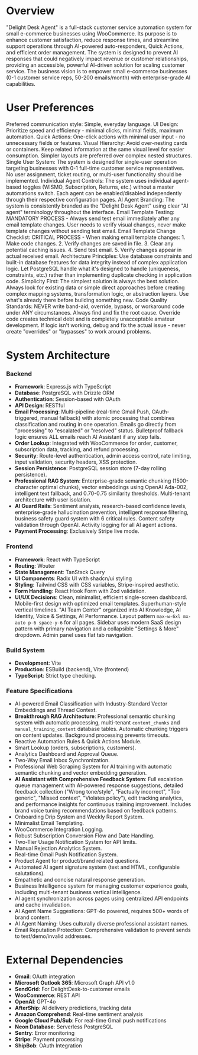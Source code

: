 # Overview
"Delight Desk Agent" is a full-stack customer service automation system for small e-commerce businesses using WooCommerce. Its purpose is to enhance customer satisfaction, reduce response times, and streamline support operations through AI-powered auto-responders, Quick Actions, and efficient order management. The system is designed to prevent AI responses that could negatively impact revenue or customer relationships, providing an accessible, powerful AI-driven solution for scaling customer service. The business vision is to empower small e-commerce businesses (0-1 customer service reps, 50-200 emails/month) with enterprise-grade AI capabilities.

# User Preferences
Preferred communication style: Simple, everyday language.
UI Design: Prioritize speed and efficiency - minimal clicks, minimal fields, maximum automation.
Quick Actions: One-click actions with minimal user input - no unnecessary fields or features.
Visual Hierarchy: Avoid over-nesting cards or containers. Keep related information at the same visual level for easier consumption. Simpler layouts are preferred over complex nested structures.
Single User System: The system is designed for single-user operation targeting businesses with 0-1 full-time customer service representatives. No user assignment, ticket routing, or multi-user functionality should be implemented.
Individual Agent Controls: The system uses individual agent-based toggles (WISMO, Subscription, Returns, etc.) without a master automations switch. Each agent can be enabled/disabled independently through their respective configuration pages.
AI Agent Branding: The system is consistently branded as the "Delight Desk Agent" using clear "AI agent" terminology throughout the interface.
Email Template Testing: MANDATORY PROCESS - Always send test email immediately after any email template changes. User needs to verify visual changes, never make template changes without sending test email.
Email Template Change Checklist: CRITICAL PROCESS - When making email template changes: 1. Make code changes. 2. Verify changes are saved in file. 3. Clear any potential caching issues. 4. Send test email. 5. Verify changes appear in actual received email.
Architecture Principles: Use database constraints and built-in database features for data integrity instead of complex application logic. Let PostgreSQL handle what it's designed to handle (uniqueness, constraints, etc.) rather than implementing duplicate checking in application code.
Simplicity First: The simplest solution is always the best solution. Always look for existing data or simple direct approaches before creating complex mapping systems, transformation logic, or abstraction layers. Use what's already there before building something new.
Code Quality Standards: NEVER write band-aid, override, bypass, or workaround code under ANY circumstances. Always find and fix the root cause. Override code creates technical debt and is completely unacceptable amateur development. If logic isn't working, debug and fix the actual issue - never create "overrides" or "bypasses" to work around problems.

# System Architecture
### Backend
- **Framework**: Express.js with TypeScript
- **Database**: PostgreSQL with Drizzle ORM
- **Authentication**: Session-based with OAuth
- **API Design**: RESTful
- **Email Processing**: Multi-pipeline (real-time Gmail Push, OAuth-triggered, manual fallback) with atomic processing that combines classification and routing in one operation. Emails go directly from "processing" to "escalated" or "resolved" status. Bulletproof fallback logic ensures ALL emails reach AI Assistant if any step fails.
- **Order Lookup**: Integrated with WooCommerce for order, customer, subscription data, tracking, and refund processing.
- **Security**: Route-level authentication, admin access control, rate limiting, input validation, security headers, XSS protection.
- **Session Persistence**: PostgreSQL session store (7-day rolling persistence).
- **Professional RAG System**: Enterprise-grade semantic chunking (1500-character optimal chunks), vector embeddings using OpenAI Ada-002, intelligent text fallback, and 0.70-0.75 similarity thresholds. Multi-tenant architecture with user isolation.
- **AI Guard Rails**: Sentiment analysis, research-based confidence levels, enterprise-grade hallucination prevention, intelligent response filtering, business safety guard system with 6 critical rules. Content safety validation through OpenAI. Activity logging for all AI agent actions.
- **Payment Processing**: Exclusively Stripe live mode.

### Frontend
- **Framework**: React with TypeScript
- **Routing**: Wouter
- **State Management**: TanStack Query
- **UI Components**: Radix UI with shadcn/ui styling
- **Styling**: Tailwind CSS with CSS variables, Stripe-inspired aesthetic.
- **Form Handling**: React Hook Form with Zod validation.
- **UI/UX Decisions**: Clean, minimalist, efficient single-screen dashboard. Mobile-first design with optimized email templates. Superhuman-style vertical timelines. "AI Team Center" organized into AI Knowledge, AI Identity, Voice & Settings, AI Performance. Layout pattern `max-w-6xl mx-auto p-6 space-y-6` for all pages. Sidebar uses modern SaaS design pattern with primary navigation and a collapsible "Settings & More" dropdown. Admin panel uses flat tab navigation.

### Build System
- **Development**: Vite
- **Production**: ESBuild (backend), Vite (frontend)
- **TypeScript**: Strict type checking.

### Feature Specifications
- AI-powered Email Classification with Industry-Standard Vector Embeddings and Thread Context.
- **Breakthrough RAG Architecture**: Professional semantic chunking system with automatic processing, multi-tenant `content_chunks` and `manual_training_content` database tables. Automatic chunking triggers on content updates. Background processing prevents timeouts.
- Reactive Automation Rules & Quick Actions Module.
- Smart Lookup (orders, subscriptions, customers).
- Analytics Dashboard and Approval Queue.
- Two-Way Email Inbox Synchronization.
- Professional Web Scraping System for AI training with automatic semantic chunking and vector embedding generation.
- **AI Assistant with Comprehensive Feedback System**: Full escalation queue management with AI-powered response suggestions, detailed feedback collection ("Wrong tone/style", "Factually incorrect", "Too generic", "Missed context", "Violates policy"), edit tracking analytics, and performance insights for continuous training improvement. Includes brand voice tuning recommendations based on feedback patterns.
- Onboarding Drip System and Weekly Report System.
- Minimalist Email Templating.
- WooCommerce Integration Logging.
- Robust Subscription Conversion Flow and Date Handling.
- Two-Tier Usage Notification System for API limits.
- Manual Rejection Analytics System.
- Real-time Gmail Push Notification System.
- Product Agent for product/brand related questions.
- Automated AI agent signature system (text and HTML, configurable salutations).
- Empathetic and concise natural response generation.
- Business Intelligence system for managing customer experience goals, including multi-tenant business vertical intelligence.
- AI agent synchronization across pages using centralized API endpoints and cache invalidation.
- AI Agent Name Suggestions: GPT-4o powered, requires 500+ words of brand content.
- AI Agent Naming: Uses culturally diverse professional assistant names.
- Email Reputation Protection: Comprehensive validation to prevent sends to test/demo/invalid addresses.

# External Dependencies
- **Gmail**: OAuth integration
- **Microsoft Outlook 365**: Microsoft Graph API v1.0
- **SendGrid**: For DelightDesk-to-customer emails
- **WooCommerce**: REST API
- **OpenAI**: GPT-4o
- **AfterShip**: AI delivery predictions, tracking data
- **Amazon Comprehend**: Real-time sentiment analysis
- **Google Cloud Pub/Sub**: For real-time Gmail push notifications
- **Neon Database**: Serverless PostgreSQL
- **Sentry**: Error monitoring
- **Stripe**: Payment processing
- **ShipBob**: OAuth Integration